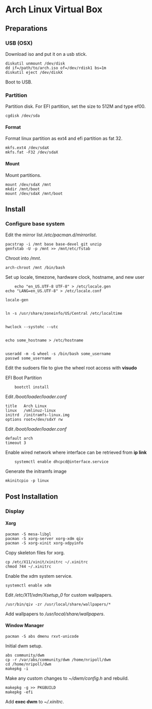# Arch Linux Virtual Box
##
## Preparations

### USB (OSX)

Download iso and put it on a usb stick.

    diskutil unmount /dev/disk
    dd if=/path/to/arch.iso of=/dev/rdisk1 bs=1m
    diskutil eject /dev/diskX

Boot to USB.

### Partition

Partition disk. For EFI partition, set the size to 512M and type ef00.

    cgdisk /dev/sda

#### Format

Format linux partition as ext4 and efi partition as fat 32.

    mkfs.ext4 /dev/sdaX
    mkfs.fat -F32 /dev/sdaX

#### Mount

Mount partitions.

    mount /dev/sdaX /mnt
    mkdir /mnt/boot
    mount /dev/sdaX /mnt/boot

## Install

### Configure base system

Edit the mirror list */etc/pacman.d/mirrorlist*.

    pacstrap -i /mnt base base-devel git unzip
    genfstab -U -p /mnt >> /mnt/etc/fstab

Chroot into */mnt*.

    arch-chroot /mnt /bin/bash

Set up locale, timezone, hardware clock, hostname, and new user

		echo "en_US.UTF-8 UTF-8" > /etc/locale.gen
    echo "LANG=en_US.UTF-8" > /etc/locale.conf

    locale-gen


    ln -s /usr/share/zoneinfo/US/Central /etc/localtime


    hwclock --systohc --utc


    echo some_hostname > /etc/hostname


    useradd -m -G wheel -s /bin/bash some_username
    passwd some_username

Edit the sudoers file to give the wheel root access with **visudo**

EFI Boot Partition

		bootctl install
		
Edit */boot/loader/loader.conf*

    title	Arch Linux
    linux	/vmlinuz-linux
    initrd	/initramfs-linux.img
    options	root=/dev/sdxY rw

Edit */boot/loader/loader.conf*

    default	arch
    timeout	3

Enable wired network where interface can be retrieved from **ip link**

		systemctl enable dhcpcd@interface.service

Generate the initramfs image

    mkinitcpio -p linux

## Post Installation

### Display

#### Xorg

    pacman -S mesa-libgl
    pacman -S xorg-server xorg-xdm qiv
    pacman -S xorg-xinit xorg-xdpyinfo
	
Copy skeleton files for xorg. 

    cp /etc/X11/xinit/xinitrc ~/.xinitrc
    chmod 744 ~/.xinitrc

Enable the xdm system service.

    systemctl enable xdm

Edit */etc/X11/xdm/Xsetup_0* for custom wallpapers. 

    /usr/bin/qiv -zr /usr/local/share/wallpapers/*

Add wallpapers to */usr/local/share/wallpapers*.

#### Window Manager

    pacman -S abs dmenu rxvt-unicode 

Initial dwm setup. 

    abs community/dwm
    cp -r /var/abs/community/dwm /home/nripoll/dwm
    cd /home/nripoll/dwm
    makepkg -i

Make any custom changes to *~/dwm/config.h* and rebuild.

    makepkg -g >> PKGBUILD
    makepkg -efi

Add **exec dwm** to *~/.xinitrc*.
